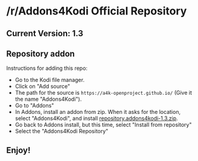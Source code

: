 # /r/Addons4Kodi Official Repository
## Current Version: 1.3

## Repository addon

Instructions for adding this repo:

* Go to the Kodi file manager.
* Click on "Add source"
* The path for the source is `https://a4k-openproject.github.io/` (Give it the name "Addons4Kodi").
* Go to "Addons"
* In Addons, install an addon from zip.  When it asks for the location, select "Addons4Kodi", and install [repository.addons4kodi-1.3.zip](repository.addons4kodi-1.3.zip).
* Go back to Addons install, but this time, select "Install from repository"
* Select the "Addons4Kodi Repository"

## Enjoy!
